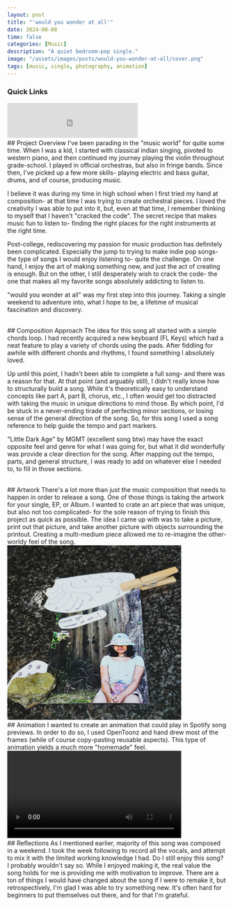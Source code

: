 ```yaml
---
layout: post
title: "'would you wonder at all'"
date: 2024-08-08
time: false
categories: [Music]
description: "A quiet bedroom-pop single."
image: "/assets/images/posts/would-you-wonder-at-all/cover.png"
tags: [music, single, photography, animation]
---
```


### Quick Links
<iframe src="https://open.spotify.com/embed/track/7fZtiVHFsGr4OL15ocguAS" width="300" height="80" frameborder="0" allowtransparency="true" allow="encrypted-media"></iframe>

<br>
## Project Overview
I've been parading in the "music world" for quite some time. When I was a kid, I started with classical indian singing, pivoted to western piano, and then continued my journey playing the violin throughout grade-school. I played in official orchestras, but also in fringe bands. Since then, I've picked up a few more skills- playing electric and bass guitar, drums, and of course, producing music. 

I believe it was during my time in high school when I first tried my hand at composition- at that time I was trying to create orchestral pieces. I loved the creativity I was able to put into it, but, even at that time, I remember thinking to myself that I haven't "cracked the code". The secret recipe that makes music fun to listen to- finding the right places for the right instruments at the right time. 

Post-college, rediscovering my passion for music production has definitely been complicated. Especially the jump to trying to make indie pop songs- the type of songs I would enjoy listening to- quite the challenge. On one hand, I enjoy the art of making something new, and just the act of creating is enough. But on the other, I still desperately wish to crack the code- the one that makes all my favorite songs absolutely addicting to listen to. 

"would you wonder at all" was my first step into this journey. Taking a single weekend to adventure into, what I hope to be, a lifetime of musical fascination and discovery. 

<br>
## Composition Approach
The idea for this song all started with a simple chords loop. I had recently acquired a new keyboard (FL Keys) which had a neat feature to play a variety of chords using the pads. After fiddling for awhile with different chords and rhythms, I found something I absolutely loved. 

Up until this point, I hadn't been able to complete a full song- and there was a reason for that. At that point (and arguably still), I didn't really know how to structurally build a song. While it's theoretically easy to understand concepts like part A, part B, chorus, etc., I often would get too distracted with taking the music in unique directions to mind those. By which point, I'd be stuck in a never-ending tirade of perfecting minor sections, or losing sense of the general direction of the song. So, for this song I used a song reference to help guide the tempo and part markers.

"Little Dark Age" by MGMT (excellent song btw) may have the exact opposite feel and genre for what I was going for, but what it did wonderfully was provide a clear direction for the song. After mapping out the tempo, parts, and general structure, I was ready to add on whatever else I needed to, to fill in those sections.

<br>
## Artwork
There's a lot more than just the music composition that needs to happen in order to release a song. One of those things is taking the artwork for your single, EP, or Album. I wanted to crate an art piece that was unique, but also not too complicated- for the sole reason of trying to finish this project as quick as possible. The idea I came up with was to take a picture, print out that picture, and take another picture with objects surrounding the printout. Creating a multi-medium piece allowed me to re-imagine the other-worldy feel of the song.

<img src="/assets/images/posts/would-you-wonder-at-all/cover.png" alt="Would You Wonder At All - Cover Art" width="400">

<br>
## Animation
I wanted to create an animation that could play in Spotify song previews. In order to do so, I used OpenToonz and hand drew most of the frames (while of course copy-pasting reusable aspects). This type of animation yields a much more "homemade" feel. 

<video width="400" controls preload="auto" playsinline>
  <source src="/assets/videos/posts/would-you-wonder-at-all/wonderAtAll.mp4" type="video/mp4">
  Your browser does not support the video tag.
</video>

<br>
## Reflections
As I mentioned earlier, majority of this song was composed in a weekend. I took the week following to record all the vocals, and attempt to mix it with the limited working knowledge I had. Do I still enjoy this song? I probably wouldn't say so. While I enjoyed making it, the real value the song holds for me is providing me with motivation to improve. There are a ton of things I would have changed about the song if I were to remake it, but retrospectively, I'm glad I was able to try something new. It's often hard for beginners to put themselves out there, and for that I'm grateful. 

